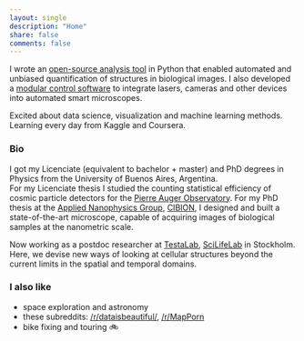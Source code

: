 ```yaml
---
layout: single
description: "Home"
share: false
comments: false
---
```


I wrote an [open-source analysis tool](projects/#gollum) in Python that enabled automated and unbiased quantification of structures in biological images. I also developed a [modular control software](projects/#tormenta) to integrate lasers, cameras and other devices into automated smart microscopes.

Excited about data science, visualization and machine learning methods. Learning every day from Kaggle and Coursera.

### Bio

I got my Licenciate (equivalent to bachelor + master) and PhD degrees in Physics from the University of Buenos Aires, Argentina.  
For my Licenciate thesis I studied the counting statistical efficiency of cosmic particle detectors for the [Pierre Auger Observatory](https://www.auger.org/).
For my PhD thesis at the [Applied Nanophysics Group](http://www.nano.df.uba.ar/), [CIBION](http://www.cibion-conicet.gob.ar/?lan=en), I designed and built a state-of-the-art microscope, capable of acquiring images of biological samples at the nanometric scale.

Now working as a postdoc researcher at [TestaLab](http://testalab.org/), [SciLifeLab](http://www.scilifelab.se/) in Stockholm. Here, we devise new ways of looking at cellular structures beyond the current limits in the spatial and temporal domains.

### I also like
* space exploration and astronomy
* these subreddits: [/r/dataisbeautiful/](https://www.reddit.com/r/dataisbeautiful/), [/r/MapPorn](https://www.reddit.com/r/MapPorn/)
* bike fixing and touring :bike:

